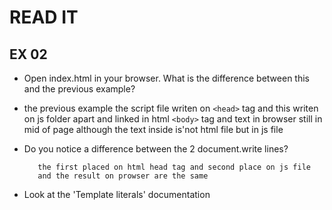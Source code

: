 # READ IT
## EX 02
* Open index.html in your browser. What is the difference between this and the previous example?
* 
  the previous example the script file writen on `<head>` tag and this writen on js folder apart and linked in html `<body>` tag  and text in browser still in mid of page although the text inside is'not html file but in js file 


* Do you notice a difference between the 2 document.write lines?
  
         the first placed on html head tag and second place on js file 
         and the result on prowser are the same 
         
* Look at the 'Template literals' documentation

 